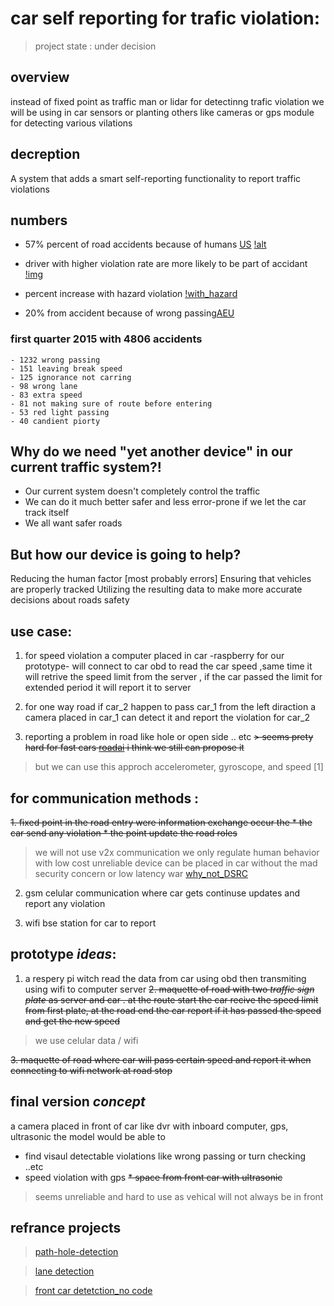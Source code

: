 # car self reporting for trafic violation:

> project state : under decision

## overview
instead of fixed point as traffic man or lidar for detectinng trafic violation we will be using in car sensors or planting others like cameras or gps module for detecting various vilations

## decreption
A system that adds a smart self-reporting functionality to report traffic violations

##  numbers
- 57% percent of road accidents because of humans [US](https://www.fhwa.dot.gov/publications/publicroads/95winter/p95wi14.cfm)
[!alt](https://www.fhwa.dot.gov/publications/publicroads/95winter/imgs/p95wi17.gif)

- driver with higher violation rate are more likely to be part of accidant
[!img](https://www.researchgate.net/profile/Mohamed_Ahmed43/publication/304996080/figure/fig6/AS:391179976888372@1470275982803/Accident-rate-per-driver-based-on-the-historical-total-violation-records-during-five-years_W640.jpg)
- percent increase with hazard violation
[!with_hazard](https://www.researchgate.net/profile/Mohamed_Ahmed43/publication/304996080/figure/fig9/AS:391307441786884@1470306372255/Estimated-percentage-of-driver-involved-in-accidents_W640.jpg)

- 20% from accident because of wrong passing[AEU](https://www.emaratalyoum.com/local-section/accidents/2015-05-02-1.780310)

### first quarter 2015 with 4806 accidents

	- 1232 wrong passing
	- 151 leaving break speed
	- 125 ignorance not carring
	- 98 wrong lane 
	- 83 extra speed
	- 81 not making sure of route before entering
	- 53 red light passing
	- 40 candient piorty


## Why do we need "yet another device" in our current traffic system?!
* Our current system doesn't completely control the traffic 
* We can do it much better safer and less error-prone if we let the car track itself
* We all want  safer roads

## But how our device is going to help?
Reducing the human factor [most probably errors]
Ensuring that vehicles are properly tracked
Utilizing the resulting data to make more accurate decisions about roads safety 


## use case:
1. for speed violation a computer placed in car -raspberry for our prototype- will connect to car obd to read the car speed  ,same time it will retrive the speed limit from the server , if the car passed the limit for extended period it will report it to server

2. for one way road if car_2 happen to pass car_1 from the left diraction a camera 
placed in car_1 can detect it and report the violation for car_2

3. reporting a problem in road like hole or open side .. etc
~~> seems prety hard for fast cars [roadai](https://www.vaisala.com/en/blog/2019-09/how-road-condition-analysis-computer-vision-changing-cities-and-transportation-departments) i think we still can propose it~~
> but we can use this approch accelerometer, gyroscope, and speed [1] 

## for communication methods :
~~1. fixed point in the road entry were information exchange occur the 
	* the car send any violation 
	* the point update the road roles~~
>we will not use v2x communication we only regulate human behavior with low cost unreliable device can be placed in car without the mad security concern or low latency war [why_not_DSRC](https://hackaday.com/2019/02/21/when-will-our-cars-finally-speak-the-same-language-dsrc-for-vehicles/) 


2. gsm celular communication where car gets continuse updates and report any violation

3. wifi bse station for car to report 

## prototype _ideas_:
1. a respery pi witch read the data from car using obd then transmiting using wifi to computer server
~~2. maquette of road with two _traffic sign plate_ as server and car . at the route start the car recive the speed limit from first plate,
at the road end the car report if it has passed the speed and get the new speed~~
> we use celular data / wifi

~~3. maquette of road where car will pass certain speed and report it when connecting to wifi network at road stop~~


## final version _concept_
a camera placed in front of car like dvr with inboard computer, gps, ultrasonic 
the model would be able to 
* find visaul detectable violations like wrong passing or turn checking ..etc
* speed violation with gps 
~~* space from front car with ultrasonic~~
> seems unreliable and hard to use as vehical will not always be in front


## refrance projects
>[path-hole-detection](https://medium.com/@percepsense/intelligent-pothole-detection-879ef635dd38?)

>[lane detection](https://github.com/wvangansbeke/LaneDetection_End2End)

>[front car detetction_no code](https://www.youtube.com/watch?v=pQuUW3Jp8ic)
